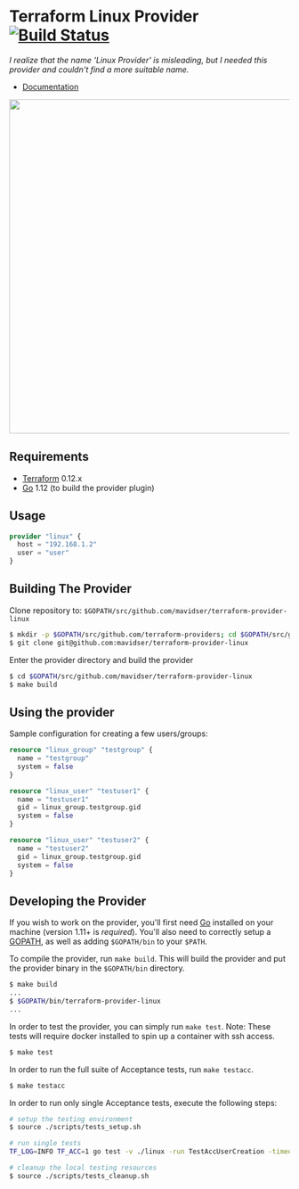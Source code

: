 Terraform Linux Provider [![Build Status](https://travis-ci.org/mavidser/terraform-provider-linux.svg?branch=master)](https://travis-ci.org/mavidser/terraform-provider-linux)
========================

*I realize that the name 'Linux Provider' is misleading, but I needed this provider and couldn't find a more suitable name.*

- [Documentation](https://github.com/mavidser/terraform-provider-linux/tree/master/docs)


<img src="https://cdn.rawgit.com/hashicorp/terraform-website/master/content/source/assets/images/logo-hashicorp.svg" width="600px">

Requirements
------------

-	[Terraform](https://www.terraform.io/downloads.html) 0.12.x
-	[Go](https://golang.org/doc/install) 1.12 (to build the provider plugin)

Usage
---------------------

```terraform
provider "linux" {
  host = "192.168.1.2"
  user = "user"
}
```

Building The Provider
---------------------

Clone repository to: `$GOPATH/src/github.com/mavidser/terraform-provider-linux`

```sh
$ mkdir -p $GOPATH/src/github.com/terraform-providers; cd $GOPATH/src/github.com/terraform-providers
$ git clone git@github.com:mavidser/terraform-provider-linux
```

Enter the provider directory and build the provider

```sh
$ cd $GOPATH/src/github.com/mavidser/terraform-provider-linux
$ make build
```

Using the provider
----------------------

Sample configuration for creating a few users/groups:

```terraform
resource "linux_group" "testgroup" {
  name = "testgroup"
  system = false
}

resource "linux_user" "testuser1" {
  name = "testuser1"
  gid = linux_group.testgroup.gid
  system = false
}

resource "linux_user" "testuser2" {
  name = "testuser2"
  gid = linux_group.testgroup.gid
  system = false
}
```

Developing the Provider
---------------------------

If you wish to work on the provider, you'll first need [Go](http://www.golang.org) installed on your machine (version 1.11+ is *required*). You'll also need to correctly setup a [GOPATH](http://golang.org/doc/code.html#GOPATH), as well as adding `$GOPATH/bin` to your `$PATH`.

To compile the provider, run `make build`. This will build the provider and put the provider binary in the `$GOPATH/bin` directory.

```sh
$ make build
...
$ $GOPATH/bin/terraform-provider-linux
...
```

In order to test the provider, you can simply run `make test`.
Note: These tests will require docker installed to spin up a container with ssh access.

```sh
$ make test
```

In order to run the full suite of Acceptance tests, run `make testacc`.

```sh
$ make testacc
```

In order to run only single Acceptance tests, execute the following steps:

```sh
# setup the testing environment
$ source ./scripts/tests_setup.sh

# run single tests
TF_LOG=INFO TF_ACC=1 go test -v ./linux -run TestAccUserCreation -timeout 360s

# cleanup the local testing resources
$ source ./scripts/tests_cleanup.sh
```
